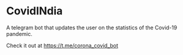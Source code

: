 # CovidINdia
A telegram bot that updates the user on the statistics of the Covid-19 pandemic.


Check it out at https://t.me/corona_covid_bot
